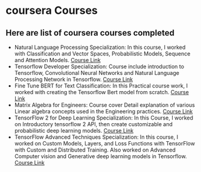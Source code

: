 # coursera Courses

## Here are list of coursera courses completed

- Natural Language Processing Specialization: In this course, I worked with Classification and Vector Spaces, Probabilistic Models, Sequence and Attention Models. [Course Link](https://www.coursera.org/specializations/natural-language-processing)
- Tensorflow Developer Specialization: Course include introduction to Tensorflow, Convolutional Neural Networks and Natural Language Processing Network in Tensorflow. [Course Link](https://www.coursera.org/professional-certificates/tensorflow-in-practice)
- Fine Tune BERT for Text Classification: In this Practical course work, I worked with creating the Tensorflow Bert model from scratch. [Course Link](https://www.coursera.org/projects/fine-tune-bert-tensorflow)
- Matrix Algebra for Engineers: Course cover Detail explanation of various Linear algebra concepts used in the Engineering practices. [Course Link](https://www.coursera.org/learn/matrix-algebra-engineers)
- TensorFlow 2 for Deep Learning Specialization: In this Course, I worked on Introductory tensorflow 2 API, then create customizable and probabilistic deep learning models. [Course Link](https://www.coursera.org/specializations/tensorflow2-deeplearning)
- TensorFlow Advanced Techniques Specialization: In this course, I worked on Custom Models, Layers, and Loss Functions with TensorFlow with Custom and Distributed Training. Also worked on Advanced Computer vision and Generative deep learning models in Tensorflow. [Course Link](https://www.coursera.org/specializations/tensorflow-advanced-techniques)
